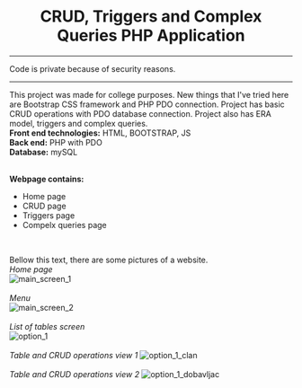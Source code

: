 <center><h1>CRUD, Triggers and Complex Queries PHP Application</h1></center>
<hr>
Code is private because of security reasons.
<hr>
This project was made for college purposes.
New things that I've tried here are Bootstrap CSS framework and PHP PDO connection.
Project has basic CRUD operations with PDO database connection.
Project also has ERA model, triggers and complex queries.<br>
<b>Front end technologies:</b> HTML, BOOTSTRAP, JS<br>
<b>Back end:</b> PHP with PDO<br>
<b>Database:</b> mySQL<br><br>

<b>Webpage contains:</b><br>
<ul>
  <li>Home page</li>
  <li>CRUD page</li>
  <li>Triggers page</li>
  <li>Compelx queries page</li>
</ul>
<br>

Bellow this text, there are some pictures of a website.<br>
*Home page*<br>
![main_screen_1](https://user-images.githubusercontent.com/35956934/77966040-979c4e00-72e2-11ea-93ed-a5398bdb165b.png)<br>
<br>
*Menu*<br>
![main_screen_2](https://user-images.githubusercontent.com/35956934/77966045-9a973e80-72e2-11ea-8378-fc2cacf5ffff.png)<br>
<br>
*List of tables screen*<br>
![option_1](https://user-images.githubusercontent.com/35956934/77966049-9bc86b80-72e2-11ea-8421-116a049c9556.png)<br>
<br>
*Table and CRUD operations view 1*
![option_1_clan](https://user-images.githubusercontent.com/35956934/77966053-9d922f00-72e2-11ea-9a6f-08b95faaa6a0.png)<br>
<br>
*Table and CRUD operations view 2*
![option_1_dobavljac](https://user-images.githubusercontent.com/35956934/77966060-9ff48900-72e2-11ea-93ad-1189920f5063.png)
